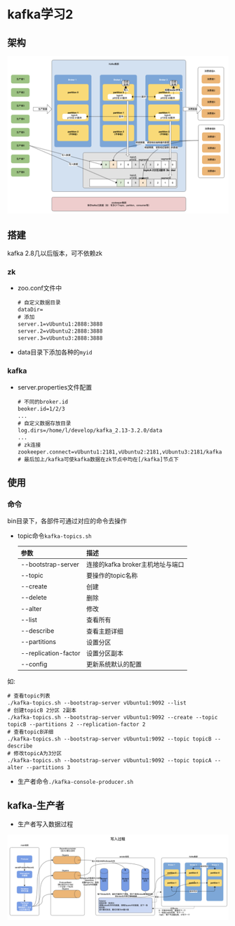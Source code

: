 # kafka学习2
## 架构
<img src='./images/12.png'>

## 搭建
kafka 2.8几以后版本，可不依赖zk
### zk
* zoo.conf文件中
    ```
    # 自定义数据目录
    dataDir=
    # 添加
    server.1=vUbuntu1:2888:3888
    server.2=vUbuntu2:2888:3888
    server.3=vUbuntu3:2888:3888
    ```
* data目录下添加各种的`myid`

### kafka
* server.properties文件配置
    ```
    # 不同的broker.id
    beoker.id=1/2/3
    ...
    # 自定义数据存放目录
    log.dirs=/home/l/develop/kafka_2.13-3.2.0/data
    ...
    # zk连接 
    zookeeper.connect=vUbuntu1:2181,vUbuntu2:2181,vUbuntu3:2181/kafka 
    # 最后加上/kafka可使kafka数据在zk节点中均在[/kafka]节点下
    ```


## 使用
### 命令
bin目录下，各部件可通过对应的命令去操作
* topic命令`kafka-topics.sh`

    <table width="100%" >
    <th>参数</th><th>描述</th>
    <tbody>
    <tr><td>--bootstrap-server</td>
    <td>连接的kafka broker主机地址与端口</td></tr>
    <tr><td>--topic</td><td>要操作的topic名称</td></tr>
    <tr><td>--create</td><td>创建</td></tr>
    <tr><td>--delete</td><td>删除</td></tr>
    <tr><td>--alter</td><td>修改</td></tr>
    <tr><td>--list</td><td>查看所有</td></tr>
    <tr><td>--describe</td><td>查看主题详细</td></tr>
    <tr><td>--partitions</td><td>设置分区</td></tr>
    <tr><td>--replication-factor</td><td>设置分区副本</td></tr>
    <tr><td>--config</td><td>更新系统默认的配置</td></tr>
    </tbody>
    </table>
如:
```
# 查看topic列表
./kafka-topics.sh --bootstrap-server vUbuntu1:9092 --list
# 创建topicB 2分区 2副本
./kafka-topics.sh --bootstrap-server vUbuntu1:9092 --create --topic topicB --partitions 2 --replication-factor 2
# 查看topicB详细
./kafka-topics.sh --bootstrap-server vUbuntu1:9092 --topic topicB --describe
# 修改topicA为3分区
./kafka-topics.sh --bootstrap-server vUbuntu1:9092 --topic topicA --alter --partitions 3
```
* 生产者命令`./kafka-console-producer.sh`

## kafka-生产者
* 生产者写入数据过程
<img src='./images/25.png'>